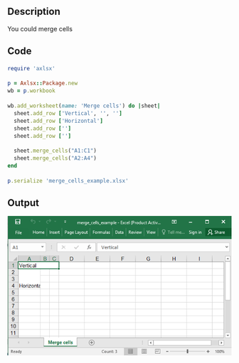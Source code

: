 ## Description

You could merge cells

## Code

```ruby
require 'axlsx'

p = Axlsx::Package.new
wb = p.workbook

wb.add_worksheet(name: 'Merge cells') do |sheet|
  sheet.add_row ['Vertical', '', '']
  sheet.add_row ['Horizontal']
  sheet.add_row ['']
  sheet.add_row ['']

  sheet.merge_cells("A1:C1")
  sheet.merge_cells("A2:A4")
end

p.serialize 'merge_cells_example.xlsx'
```

## Output

![Output](images/merge_cells_example.png "Output")
